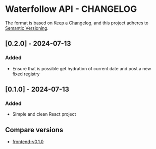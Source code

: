 # Waterfollow API - CHANGELOG

The format is based on [Keep a Changelog](https://keepachangelog.com/en/1.1.0/), and this project adheres to [Semantic Versioning](https://semver.org/spec/v2.0.0.html).

## [0.2.0] - 2024-07-13

### Added

- Ensure that is possible get hydration of current date and post a new fixed registry

## [0.1.0] - 2024-07-13

### Added

- Simple and clean React project

## Compare versions

- [frontend-v0.1.0](https://github.com/mateusjbarbosa/waterfollow/releases/tag/frontend-v0.1.0)
